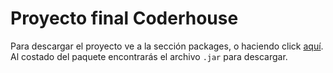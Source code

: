 # Proyecto final Coderhouse

Para descargar el proyecto ve a la sección packages, o haciendo click [aquí][1]. Al costado del paquete encontrarás el archivo `.jar` para descargar.



[1]:https://github.com/RodrigoSosa96/java_proyecto-final/packages/1611574